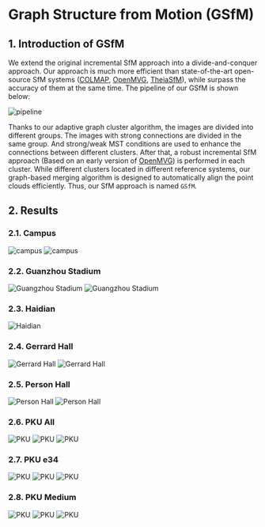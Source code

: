 # Graph Structure from Motion (GSfM)

## 1. Introduction of GSfM

We extend the original incremental SfM approach into a divide-and-conquer approach. Our approach is much more efficient than state-of-the-art open-source SfM systems ([COLMAP](https://github.com/colmap/colmap), [OpenMVG](https://github.com/openMVG/openMVG), [TheiaSfM](https://github.com/sweeneychris/TheiaSfM)), while surpass the accuracy of them at the same time. The pipeline of our GSfM is shown below:

![pipeline](img/pipeline.png)

Thanks to our adaptive graph cluster algorithm, the images are divided into different groups. The images with strong connections are divided in the same group. And strong/weak MST conditions are used to enhance the connections between different clusters. After that, a robust incremental SfM approach (Based on an early version of [OpenMVG](https://github.com/openMVG/openMVG)) is performed in each cluster. While different clusters located in different reference systems, our graph-based merging algorithm is designed to automatically align the point clouds efficiently. Thus, our SfM approach is named ```GSfM```.


## 2. Results

### 2.1. Campus 
![campus](img/results/campus/campus_our.png)
![campus](img/results/campus/campus_our_color.png)


### 2.2. Guanzhou Stadium
![Guangzhou Stadium](img/results/guangzhou_stadium/guangzhou_stadium_our.png)
![Guangzhou Stadium](img/results/guangzhou_stadium/guangzhou_stadium_our_color.png)

### 2.3. Haidian
![Haidian](img/results/haidian/right.png)

### 2.4. Gerrard Hall
![Gerrard Hall](img/results/gerrard-hall/gerrard-hall_our.png)
![Gerrard Hall](img/results/gerrard-hall/gerrard-hall_our_color.png)

### 2.5. Person Hall
![Person Hall](img/results/person-hall/person-hall_our.png)
![Person Hall](img/results/person-hall/person-hall_our_color.png)

### 2.6. PKU All

![PKU](img/results/pku_all/pku_all_our.png)
![PKU](img/results/pku_all/pku_all_our_color.png)
![PKU](img/results/pku_all/pku_all_our_color1.png)

### 2.7. PKU e34

![PKU](img/results/pku_all_e34/pku_all_e34_our.png)
![PKU](img/results/pku_all_e34/pku_all_e34_our_color.png)
![PKU](img/results/pku_all_e34/pku_all_e34_our_color1.png)

### 2.8. PKU Medium

![PKU](img/results/pku_m/pku_m_our.png)
![PKU](img/results/pku_m/pku_m_our_color.png)
![PKU](img/results/pku_m/pku_m_our_color1.png)




